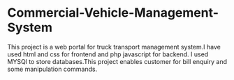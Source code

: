 # Commercial-Vehicle-Management-System
This project is a web portal for truck transport management system.I have used html and css for frontend and php javascript for backend. I used MYSQl to store databases.This project enables customer for bill enquiry and some manipulation commands.
